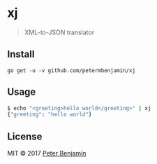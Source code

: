 # xj

> XML-to-JSON translator

## Install

`go get -u -v github.com/petermbenjamin/xj`

## Usage

```sh
$ echo "<greeting>hello world</greeting>" | xj
{"greeting": "hello world"}
```

## License

MIT &copy; 2017 [Peter Benjamin](https://github.com/petermbenjamin)
